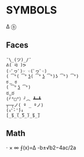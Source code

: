 # SYMBOLS

Δ
ⓑ

## Faces
```
¯\_(ツ)_/¯
ᕕ( ᐛ )ᕗ
(☞ﾟヮﾟ)☞ ☜(ﾟヮﾟ☜)
( ͡°( ͡° ͜ʖ( ͡° ͜ʖ ͡°)ʖ ͡°) ͡°)
ಠ ͜  ಠ
( ͡° ͜ʖ ͡°)
ಥ‿ಥ
(╯°□°）╯︵ ┻━┻
┬─┬ノ( º _ ºノ)
(ง'̀-'́)ง
[̲̅$̲̅(̲̅5̲̅)̲̅$̲̅]
```


## Math
⋅
× ∞
⨍(x)=∆
-b±√b2−4ac/2a
